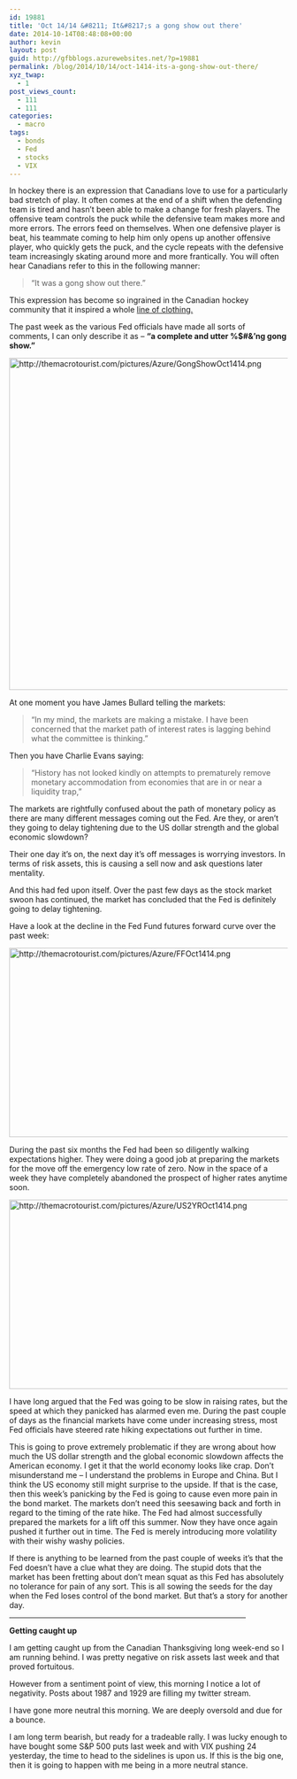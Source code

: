 ```yaml
---
id: 19881
title: 'Oct 14/14 &#8211; It&#8217;s a gong show out there'
date: 2014-10-14T08:48:08+00:00
author: kevin
layout: post
guid: http://gfbblogs.azurewebsites.net/?p=19881
permalink: /blog/2014/10/14/oct-1414-its-a-gong-show-out-there/
xyz_twap:
  - 1
post_views_count:
  - 111
  - 111
categories:
  - macro
tags:
  - bonds
  - Fed
  - stocks
  - VIX
---
```

In hockey there is an expression that Canadians love to use for a particularly bad stretch of play. It often comes at the end of a shift when the defending team is tired and hasn&#8217;t been able to make a change for fresh players. The offensive team controls the puck while the defensive team makes more and more errors. The errors feed on themselves. When one defensive player is beat, his teammate coming to help him only opens up another offensive player, who quickly gets the puck, and the cycle repeats with the defensive team increasingly skating around more and more frantically. You will often hear Canadians refer to this in the following manner:

> &#8220;It was a gong show out there.&#8221;

This expression has become so ingrained in the Canadian hockey community that it inspired a whole [line of clothing.](http://www.gongshowgear.com/us/our-story)

The past week as the various Fed officials have made all sorts of comments, I can only describe it as &#8211; **&#8220;a complete and utter %$#&&#8217;ng gong show.&#8221;**


  <img src="http://themacrotourist.com/pictures/Azure/GongShowOct1414.png" style="margin:30px atuo;display:block;" alt="http://themacrotourist.com/pictures/Azure/GongShowOct1414.png" width="600" height="600">

At one moment you have James Bullard telling the markets:

> &#8220;In my mind, the markets are making a mistake. I have been concerned that the market path of interest rates is lagging behind what the committee is thinking.&#8221;

Then you have Charlie Evans saying:

> “History has not looked kindly on attempts to prematurely remove monetary accommodation from economies that are in or near a liquidity trap,” 

The markets are rightfully confused about the path of monetary policy as there are many different messages coming out the Fed. Are they, or aren&#8217;t they going to delay tightening due to the US dollar strength and the global economic slowdown?

Their one day it&#8217;s on, the next day it&#8217;s off messages is worrying investors. In terms of risk assets, this is causing a sell now and ask questions later mentality. 

And this had fed upon itself. Over the past few days as the stock market swoon has continued, the market has concluded that the Fed is definitely going to delay tightening.

Have a look at the decline in the Fed Fund futures forward curve over the past week:


  <img src="http://themacrotourist.com/pictures/Azure/FFOct1414.png" style="margin:30px atuo;display:block;" alt="http://themacrotourist.com/pictures/Azure/FFOct1414.png" width="600" height="342"></p> 

During the past six months the Fed had been so diligently walking expectations higher. They were doing a good job at preparing the markets for the move off the emergency low rate of zero. Now in the space of a week they have completely abandoned the prospect of higher rates anytime soon. 


  <img src="http://themacrotourist.com/pictures/Azure/US2YROct1414.png" style="margin:30px atuo;display:block;" alt="http://themacrotourist.com/pictures/Azure/US2YROct1414.png" width="600" height="342">

I have long argued that the Fed was going to be slow in raising rates, but the speed at which they panicked has alarmed even me. During the past couple of days as the financial markets have come under increasing stress, most Fed officials have steered rate hiking expectations out further in time.

This is going to prove extremely problematic if they are wrong about how much the US dollar strength and the global economic slowdown affects the American economy. I get it that the world economy looks like crap. Don&#8217;t misunderstand me &#8211; I understand the problems in Europe and China. But I think the US economy still might surprise to the upside. If that is the case, then this week&#8217;s panicking by the Fed is going to cause even more pain in the bond market. The markets don&#8217;t need this seesawing back and forth in regard to the timing of the rate hike. The Fed had almost successfully prepared the markets for a lift off this summer. Now they have once again pushed it further out in time. The Fed is merely introducing more volatility with their wishy washy policies.

If there is anything to be learned from the past couple of weeks it&#8217;s that the Fed doesn&#8217;t have a clue what they are doing. The stupid dots that the market has been fretting about don&#8217;t mean squat as this Fed has absolutely no tolerance for pain of any sort. This is all sowing the seeds for the day when the Fed loses control of the bond market. But that&#8217;s a story for another day.

<hr size="3" width="85%" />

**Getting caught up**

I am getting caught up from the Canadian Thanksgiving long week-end so I am running behind. I was pretty negative on risk assets last week and that proved fortuitous. 

However from a sentiment point of view, this morning I notice a lot of negativity. Posts about 1987 and 1929 are filling my twitter stream. 

I have gone more neutral this morning. We are deeply oversold and due for a bounce. 

I am long term bearish, but ready for a tradeable rally. I was lucky enough to have bought some S&P 500 puts last week and with VIX pushing 24 yesterday, the time to head to the sidelines is upon us. If this is the big one, then it is going to happen with me being in a more neutral stance.